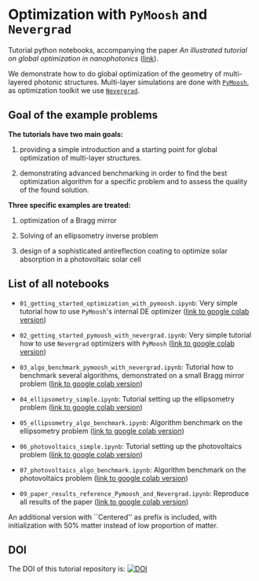 # Optimization with `PyMoosh` and `Nevergrad`

Tutorial python notebooks, accompanying the paper *An illustrated tutorial on global optimization in nanophotonics* ([link](https://notyetthere)).

We demonstrate how to do global optimization of the geometry of multi-layered photonic structures. Multi-layer simulations are done with [`PyMoosh`](https://github.com/AnMoreau/PyMoosh), as optimization toolkit we use [`Nevergrad`](https://facebookresearch.github.io/nevergrad/).

## Goal of the example problems

**The tutorials have two main goals:**

  1. providing a simple introduction and a starting point for global optimization of multi-layer structures.
  
  2. demonstrating advanced benchmarking in order to find the best optimization algorithm for a specific problem and to assess the quality of the found solution.
  

**Three specific examples are treated:**

  1. optimization of a Bragg mirror
  
  2. Solving of an ellipsometry inverse problem
  
  3. design of a sophisticated antireflection coating to optimize solar absorption in a photovoltaic solar cell


## List of all notebooks

  - `01_getting_started_optimization_with_pymoosh.ipynb`: Very simple tutorial how to use `PyMoosh`'s internal DE optimizer ([link to google colab version](https://colab.research.google.com/drive/11il22JcUqIJbT6yCA7kbwuwHYAGgDVKD))
  
  - `02_getting_started_pymoosh_with_nevergrad.ipynb`: Very simple tutorial how to use `Nevergrad` optimizers with `PyMoosh` ([link to google colab version](https://colab.research.google.com/drive/1kWw10Gem4EmFot1YXPyixbJ1f8D5HxWO))
  
  - `03_algo_benchmark_pymoosh_with_nevergrad.ipynb`: Tutorial how to benchmark several algorithms, demonstrated on a small Bragg mirror problem ([link to google colab version](https://colab.research.google.com/drive/1VamY1EnzlbmfTmUWsP6fgbGDF5PyBAMn))
  
  - `04_ellipsometry_simple.ipynb`: Tutorial setting up the ellipsometry problem ([link to google colab version](https://colab.research.google.com/drive/1B3htjF8DkbxpKIawtJZapQboco1ECaCT))
  
  - `05_ellipsometry_algo_benchmark.ipynb`: Algorithm benchmark on the ellipsometry problem ([link to google colab version](https://colab.research.google.com/drive/1CihO6Sm4BDYeeJpA7N9faXtZ7sx5vtrn))
  
  - `06_photovoltaics_simple.ipynb`:  Tutorial setting up the photovoltaics problem ([link to google colab version](https://colab.research.google.com/drive/1qzBtezWNgfH2mFRuljXmGiBndYvaCAik))
  
  - `07_photovoltaics_algo_benchmark.ipynb`: Algorithm benchmark on the photovoltaics problem ([link to google colab version](https://colab.research.google.com/drive/13Y4A4wWmjBp4OoLJFyx_c4NIrSHLCFon))
    
  - `09_paper_results_reference_Pymoosh_and_Nevergrad.ipynb`: Reproduce all results of the paper ([link to google colab version](https://colab.research.google.com/drive/1Xk3gY1SK0xIivFRaCGMzsYrP_7RIbGmQ?usp=sharing))

An additional version with ``Centered'' as prefix is included, with initialization with 50\% matter instead of low proportion of matter.
## DOI

The DOI of this tutorial repository is: 
[![DOI]()]()

